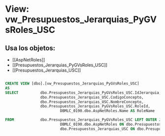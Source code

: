 # View: vw_Presupuestos_Jerarquias_PyGVsRoles_USC

## Usa los objetos:
- [[AspNetRoles]]
- [[Presupuestos_Jerarquias_PyGVsRoles_USC]]
- [[Presupuestos_Jerarquias_USC]]

```sql

CREATE VIEW [dbo].[vw_Presupuestos_Jerarquias_PyGVsRoles_USC]
AS
SELECT			dbo.Presupuestos_Jerarquias_PyGVsRoles_USC.IdJerarquia, 
				dbo.Presupuestos_Jerarquias_USC.CodigoConcepto, 
				dbo.Presupuestos_Jerarquias_USC.NombreConcepto, 
				dbo.Presupuestos_Jerarquias_PyGVsRoles_USC.RoleId, 
                         DBMLC_0190.dbo.AspNetRoles.Name AS RoleName

FROM            dbo.Presupuestos_Jerarquias_PyGVsRoles_USC LEFT OUTER JOIN
                         DBMLC_0190.dbo.AspNetRoles ON dbo.Presupuestos_Jerarquias_PyGVsRoles_USC.RoleId = DBMLC_0190.dbo.AspNetRoles.Id LEFT OUTER JOIN
                         dbo.Presupuestos_Jerarquias_USC ON dbo.Presupuestos_Jerarquias_PyGVsRoles_USC.IdJerarquia = dbo.Presupuestos_Jerarquias_USC.IdJerarquia

```
